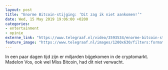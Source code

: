 ```yaml
---
layout: post
title: "Enorme Bitcoin-stijging: ‘Dit zag ik niet aankomen!’"
date: Wed, 15 May 2019 19:06:00 +0200
categories: 
- entertainment 
- opinie 
externe_link: "https://www.telegraaf.nl/video/3593534/enorme-bitcoin-stijging-dit-zag-ik-niet-aankomen"
feature_image: "https://www.telegraaf.nl/images/1200x630/filters:format(jpeg):quality(80)/cdn-kiosk-api.telegraaf.nl/b04b370a-7733-11e9-9df2-0255c322e81b.jpg"
---
```


<p class="intro">In een paar dagen tijd zijn er miljarden bijgekomen in de cryptomarkt. Madelon Vos, ook wel Miss Bitcoin, had dit niet verwacht.</p>
